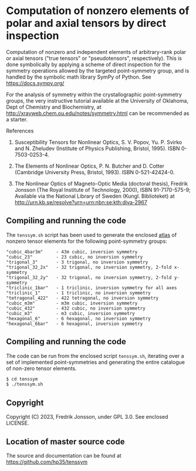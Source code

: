 # Computation of nonzero elements of polar and axial tensors by direct inspection

Computation of nonzero and independent elements of arbitrary-rank polar or
axial tensors ("true tensors" or "pseudotensors", respectively). This is done
symbolically by applying a scheme of direct inspection for the symmetry
operations allowed by the targeted point-symmetry group, and is handled by
the symbolic math library SymPy of Python. See https://docs.sympy.org/

For the analysis of symmetry within the crystallographic point-symmetry groups,
the very instructive tutorial available at the University of Oklahoma, Dept of
Chemistry and Biochemistry, at http://xrayweb.chem.ou.edu/notes/symmetry.html
can be recommended as a starter.

References

  1. Susceptibility Tensors for Nonlinear Optics, S. V. Popov, Yu. P. Svirko
     and N. Zheludev (Institute of Physics Publishing, Bristol, 1995).
     ISBN 0-7503-0253-4.

  2. The Elements of Nonlinear Optics, P. N. Butcher and D. Cotter
     (Cambridge University Press, Bristol, 1993). ISBN 0-521-42424-0.

  3. The Nonlinear Optics of Magneto-Optic Media (doctoral thesis),
     Fredrik Jonsson (The Royal Institute of Technology, 2000),
     ISBN 91-7170-575-9; Available via the National Library of Sweden (Kungl.
     Biblioteket) at http://urn.kb.se/resolve?urn=urn:nbn:se:kth:diva-2967

## Compiling and running the code

The `tenssym.sh` script has been used to generate the enclosed
[atlas](./atlas/) of nonzero tensor elements for the following
point-symmetry groups:

    "cubic_4bar3m"     - 43m cubic, inversion symmetry
    "cubic_23"         - 23 cubic, no inversion symmetry
    "trigonal_3"       - 3 trigonal, no inversion symmetry
    "trigonal_32_2x"   - 32 trigonal, no inversion symmetry, 2-fold x-symmetry
    "trigonal_32_2y"   - 32 trigonal, no inversion symmetry, 2-fold y-symmetry
    "triclinic_1bar"   - 1 triclinic, inversion symmetry for all axes
    "triclinic_1"      - 1 triclinic, no inversion symmetry
    "tetragonal_422"   - 422 tetragonal, no inversion symmetry
    "cubic_m3m"        - m3m cubic, inversion symmetry
    "cubic_432"        - 432 cubic, no inversion symmetry
    "cubic_m3"         - m3 cubic, inversion symmetry
    "hexagonal_6"      - 6 hexagonal, no inversion symmetry
    "hexagonal_6bar"   - 6 hexagonal, inversion symmetry

## Compiling and running the code

The code can be run from the enclosed script `tenssym.sh`, iterating over a
set of implemented point-symmetries and generating the entire catalogue of
non-zero tensor elements.

```bash
$ cd tenssym
$ ./tenssym.sh
```

## Copyright
Copyright (C) 2023, Fredrik Jonsson, under GPL 3.0. See enclosed LICENSE.

## Location of master source code
The source and documentation can be found at https://github.com/hp35/tenssym
